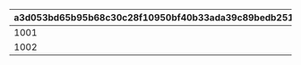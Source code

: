 |a3d053bd65b95b68c30c28f10950bf40b33ada39c89bedb25107202b93e49c44|c98466139db5474781f2467f8054a18aa5460eb480243bb00353f8105275c61b|ad63f2a8cfcb7371474848dd81a4cc5a22ca74775ecc1d66dab97b9a477e284d|54f5f67020763ce20491d5918b9e4b336b4e157958822f5b1b73fc59cbd81e0e|98961a4932410866066562d95efb2f4f8c1bb62ac1016818da4c5e4583078d5d|68f609d91e93f0511871d72efcfcc4784d4687c3a393e55959766bd101188797|ef1b6a864a7dc93afb7f88a98d96386956190c1c087e5678b9ea4989c54e1f43|892ecab1d45f735bac7a2096628a5ecd102e916124f8f9afc42788db00444341|a85f7616af319ff22e4473d40cdfe7cb8dd2baa8c5aed82833af05acf5f36679|a0ff4f7bc74bcf7192cc24595ce4c86d750f1da003ad529848f7784713edeb1e|
| --- | --- | --- | --- | --- | --- | --- | --- | --- | --- |
|1001|2019/04/08 23:59:59|2019/03/31|1001100|2019/03/31|2019/04/01 22:00:00|2019/04/01 23:59:59|0|2019/04/02 5:00:00|1001200|
|1002|2020/04/08 23:59:59|2020/04/01|1002100|2020/04/01|2020/04/01|2020/04/01 23:59:59|1001|2020/04/02 5:00:00|1002200|